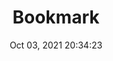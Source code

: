 ---
id: 10
title: Bookmark 
file-slug: bookmark
date: Oct 03, 2021 20:34:23
feature: false
category: icons
angle: dynamic
clay: https://3dicons.sgp1.cdn.digitaloceanspaces.com/v1/dynamic/clay/bookmark-dynamic-clay.png
gradient: https://3dicons.sgp1.cdn.digitaloceanspaces.com/v1/dynamic/gradient/bookmark-dynamic-gradient.png
color: https://3dicons.sgp1.cdn.digitaloceanspaces.com/v1/dynamic/color/bookmark-dynamic-color.png
premium: https://3dicons.sgp1.cdn.digitaloceanspaces.com/v1/dynamic/premium/bookmark-dynamic-premium.png
---